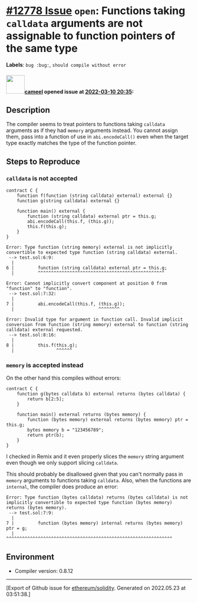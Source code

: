 # [\#12778 Issue](https://github.com/ethereum/solidity/issues/12778) `open`: Functions taking `calldata` arguments are not assignable to function pointers of the same type
**Labels**: `bug :bug:`, `should compile without error`


#### <img src="https://avatars.githubusercontent.com/u/137030?v=4" width="50">[cameel](https://github.com/cameel) opened issue at [2022-03-10 20:35](https://github.com/ethereum/solidity/issues/12778):

## Description
The compiler seems to treat pointers to functions taking `calldata` arguments as if they had `memory` arguments instead. You cannot assign them, pass into a function of use in `abi.encodeCall()` even when the target type exactly matches the type of the function pointer.

## Steps to Reproduce
### `calldata` is not accepted
```solidity
contract C {
    function f(function (string calldata) external) external {}
    function g(string calldata) external {}

    function main() external {
        function (string calldata) external ptr = this.g;
        abi.encodeCall(this.f, (this.g));
        this.f(this.g);
    }
}
```
```
Error: Type function (string memory) external is not implicitly convertible to expected type function (string calldata) external.
 --> test.sol:6:9:
  |
6 |         function (string calldata) external ptr = this.g;
  |         ^^^^^^^^^^^^^^^^^^^^^^^^^^^^^^^^^^^^^^^^^^^^^^^^

Error: Cannot implicitly convert component at position 0 from "function" to "function".
 --> test.sol:7:32:
  |
7 |         abi.encodeCall(this.f, (this.g));
  |                                ^^^^^^^^

Error: Invalid type for argument in function call. Invalid implicit conversion from function (string memory) external to function (string calldata) external requested.
 --> test.sol:8:16:
  |
8 |         this.f(this.g);
  |                ^^^^^^
```

### `memory` is accepted instead
On the other hand this compiles without errors:
```solidity
contract C {
    function g(bytes calldata b) external returns (bytes calldata) {
        return b[2:5];
    }

    function main() external returns (bytes memory) {
        function (bytes memory) external returns (bytes memory) ptr = this.g;
        bytes memory b = "123456789";
        return ptr(b);
    }
}
```

I checked in Remix and it even properly slices the `memory` string argument even though we only support slicing `calldata`.

This should probably be disallowed given that you can't normally pass in `memory` arguments to functions taking `calldata`. Also, when the functions are `internal`, the compiler does produce an error:
```
Error: Type function (bytes calldata) returns (bytes calldata) is not implicitly convertible to expected type function (bytes memory) returns (bytes memory).
 --> test.sol:7:9:
  |
7 |         function (bytes memory) internal returns (bytes memory) ptr = g;
  |         ^^^^^^^^^^^^^^^^^^^^^^^^^^^^^^^^^^^^^^^^^^^^^^^^^^^^^^^^^^^^^^^
```

## Environment
- Compiler version: 0.8.12




-------------------------------------------------------------------------------



[Export of Github issue for [ethereum/solidity](https://github.com/ethereum/solidity). Generated on 2022.05.23 at 03:51:38.]
